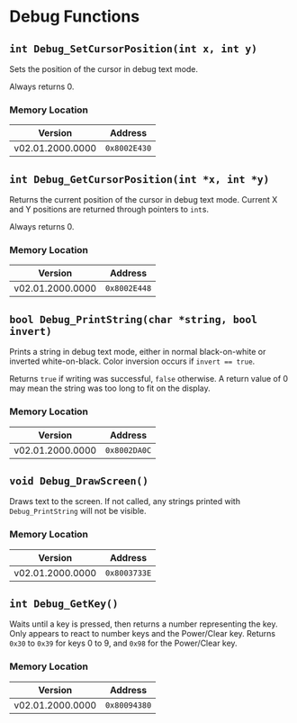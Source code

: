 # Debug Functions
## `int Debug_SetCursorPosition(int x, int y)`
Sets the position of the cursor in debug text mode.

Always returns 0.

### Memory Location
| Version | Address |
| --- | --- |
| v02.01.2000.0000 | `0x8002E430` |

## `int Debug_GetCursorPosition(int *x, int *y)`
Returns the current position of the cursor in debug text mode. Current X and Y positions are returned through pointers to `int`s.

Always returns 0.

### Memory Location
| Version | Address |
| --- | --- |
| v02.01.2000.0000 | `0x8002E448` |

## `bool Debug_PrintString(char *string, bool invert)`
Prints a string in debug text mode, either in normal black-on-white or inverted white-on-black. Color inversion occurs if `invert == true`.

Returns `true` if writing was successful, `false` otherwise. A return value of 0 may mean the string was too long to fit on the display.

### Memory Location
| Version | Address |
| --- | --- |
| v02.01.2000.0000 | `0x8002DA0C` |

## `void Debug_DrawScreen()`
Draws text to the screen. If not called, any strings printed with `Debug_PrintString` will not be visible.

### Memory Location
| Version | Address |
| --- | --- |
| v02.01.2000.0000 | `0x8003733E` |

## `int Debug_GetKey()`
Waits until a key is pressed, then returns a number representing the key. Only appears to react to number keys and the Power/Clear key. Returns `0x30` to `0x39` for keys 0 to 9, and `0x98` for the Power/Clear key.

### Memory Location
| Version | Address |
| --- | --- |
| v02.01.2000.0000 | `0x80094380` |
